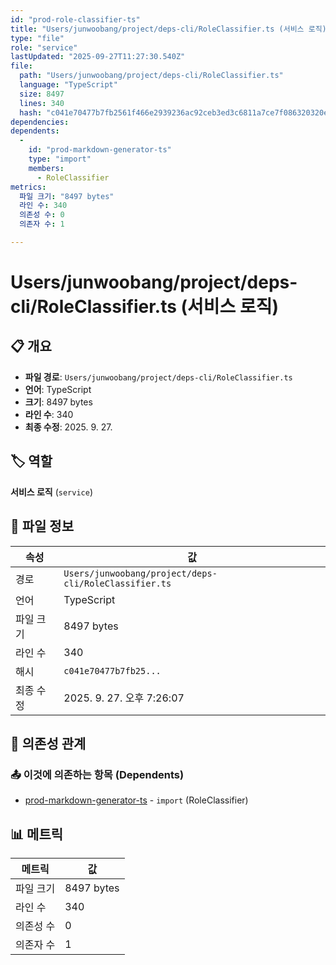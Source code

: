 ```yaml
---
id: "prod-role-classifier-ts"
title: "Users/junwoobang/project/deps-cli/RoleClassifier.ts (서비스 로직)"
type: "file"
role: "service"
lastUpdated: "2025-09-27T11:27:30.540Z"
file:
  path: "Users/junwoobang/project/deps-cli/RoleClassifier.ts"
  language: "TypeScript"
  size: 8497
  lines: 340
  hash: "c041e70477b7fb2561f466e2939236ac92ceb3ed3c6811a7ce7f086320320ebe"
dependencies:
dependents:
  -
    id: "prod-markdown-generator-ts"
    type: "import"
    members:
      - RoleClassifier
metrics:
  파일 크기: "8497 bytes"
  라인 수: 340
  의존성 수: 0
  의존자 수: 1

---
```


# Users/junwoobang/project/deps-cli/RoleClassifier.ts (서비스 로직)

## 📋 개요

- **파일 경로**: `Users/junwoobang/project/deps-cli/RoleClassifier.ts`
- **언어**: TypeScript
- **크기**: 8497 bytes
- **라인 수**: 340
- **최종 수정**: 2025. 9. 27.

## 🏷️ 역할

**서비스 로직** (`service`)

## 📄 파일 정보

| 속성 | 값 |
|------|----|
| 경로 | `Users/junwoobang/project/deps-cli/RoleClassifier.ts` |
| 언어 | TypeScript |
| 파일 크기 | 8497 bytes |
| 라인 수 | 340 |
| 해시 | `c041e70477b7fb25...` |
| 최종 수정 | 2025. 9. 27. 오후 7:26:07 |

## 🔗 의존성 관계

### 📤 이것에 의존하는 항목 (Dependents)

- [prod-markdown-generator-ts](prod-markdown-generator-ts.md) - `import` (RoleClassifier)

## 📊 메트릭

| 메트릭 | 값 |
|--------|----|
| 파일 크기 | 8497 bytes |
| 라인 수 | 340 |
| 의존성 수 | 0 |
| 의존자 수 | 1 |

